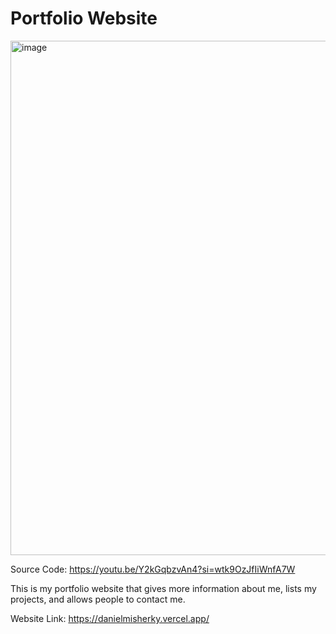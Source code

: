 # Portfolio Website
<img width="1893" height="823" alt="image" src="https://github.com/user-attachments/assets/ff46ff7c-9835-4881-9bf9-43d245243f7e" />

Source Code: https://youtu.be/Y2kGqbzvAn4?si=wtk9OzJfIiWnfA7W

This is my portfolio website that gives more information about me, lists my projects, and allows people to contact me. 

Website Link: https://danielmisherky.vercel.app/
